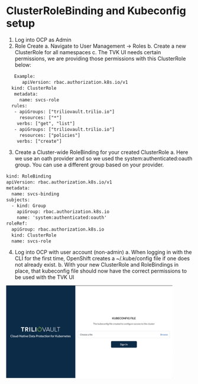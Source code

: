 # ClusterRoleBinding and Kubeconfig setup 

1. Log into OCP as Admin
2. Role Create
  a. Navigate to User Management -> Roles
  b. Create a new ClusterRole for all namespaces
  c. The TVK UI needs certain permissions, we are providing those permissions with this ClusterRole below:
  ```
     Example:
        apiVersion: rbac.authorization.k8s.io/v1
    kind: ClusterRole
     metadata:
       name: svcs-role
    rules:
     - apiGroups: ["triliovault.trilio.io"]
       resources: ["*"]
      verbs: ["get", "list"]
     - apiGroups: ["triliovault.trilio.io"]
       resources: ["policies"]
      verbs: ["create"]
  ```
      
3. Create a Cluster-wide RoleBinding for your created ClusterRole
  a. Here we use an oath provider and so we used the system:authenticated:oauth group.  You can use a different group based on your provider. 

```
kind: RoleBinding
apiVersion: rbac.authorization.k8s.io/v1
metadata:
  name: svcs-binding
subjects:
  - kind: Group
    apiGroup: rbac.authorization.k8s.io
    name: 'system:authenticated:oauth'
roleRef:
  apiGroup: rbac.authorization.k8s.io
  kind: ClusterRole
  name: svcs-role
  ```
  
4. Log into OCP with user account (non-admin)
  a. When logging in with the CLI for the first time, OpenShift creates a ~/.kube/config file if one does not already exist.
  b. With your new ClusterRole and RoleBindings in place, that kubeconfig file should now have the correct permissions to be used with the TVK UI
  
  <img src="./pics/tvk-login.png" width="450"> 

